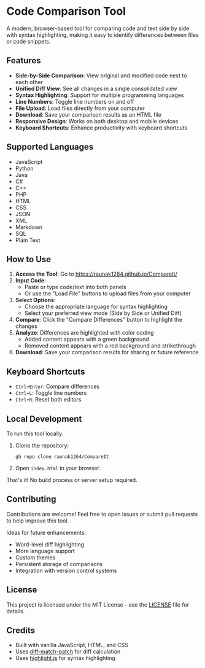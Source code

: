 # Code Comparison Tool

A modern, browser-based tool for comparing code and text side by side with syntax highlighting, making it easy to identify differences between files or code snippets.

## Features

- **Side-by-Side Comparison**: View original and modified code next to each other
- **Unified Diff View**: See all changes in a single consolidated view
- **Syntax Highlighting**: Support for multiple programming languages
- **Line Numbers**: Toggle line numbers on and off
- **File Upload**: Load files directly from your computer
- **Download**: Save your comparison results as an HTML file
- **Responsive Design**: Works on both desktop and mobile devices
- **Keyboard Shortcuts**: Enhance productivity with keyboard shortcuts

## Supported Languages

- JavaScript
- Python
- Java
- C#
- C++
- PHP
- HTML
- CSS
- JSON
- XML
- Markdown
- SQL
- Plain Text

## How to Use

1. **Access the Tool**: Go to https://raunak1264.github.io/CompareIt/
2. **Input Code**:
   - Paste or type code/text into both panels
   - Or use the "Load File" buttons to upload files from your computer
3. **Select Options**:
   - Choose the appropriate language for syntax highlighting
   - Select your preferred view mode (Side by Side or Unified Diff)
4. **Compare**: Click the "Compare Differences" button to highlight the changes
5. **Analyze**: Differences are highlighted with color coding
   - Added content appears with a green background
   - Removed content appears with a red background and strikethrough
6. **Download**: Save your comparison results for sharing or future reference

## Keyboard Shortcuts

- `Ctrl+Enter`: Compare differences
- `Ctrl+L`: Toggle line numbers
- `Ctrl+R`: Reset both editors

## Local Development

To run this tool locally:

1. Clone the repository:
   ```
   gh repo clone raunak1264/CompareIt
   ```

2. Open `index.html` in your browser.

That's it! No build process or server setup required.

## Contributing

Contributions are welcome! Feel free to open issues or submit pull requests to help improve this tool.

Ideas for future enhancements:
- Word-level diff highlighting
- More language support
- Custom themes
- Persistent storage of comparisons
- Integration with version control systems

## License

This project is licensed under the MIT License - see the [LICENSE](LICENSE) file for details.

## Credits

- Built with vanilla JavaScript, HTML, and CSS
- Uses [diff-match-patch](https://github.com/google/diff-match-patch) for diff calculation
- Uses [highlight.js](https://highlightjs.org/) for syntax highlighting
